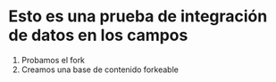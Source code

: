 # Esto es una prueba de integración de datos en los campos

1. Probamos el fork
2. Creamos una base de contenido forkeable
